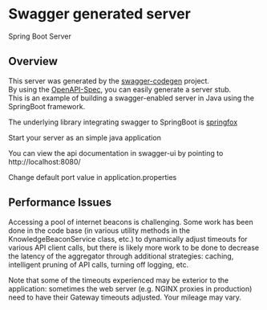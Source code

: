 # Swagger generated server

Spring Boot Server 


## Overview  
This server was generated by the [swagger-codegen](https://github.com/swagger-api/swagger-codegen) project.  
By using the [OpenAPI-Spec](https://github.com/swagger-api/swagger-core), you can easily generate a server stub.  
This is an example of building a swagger-enabled server in Java using the SpringBoot framework.  

The underlying library integrating swagger to SpringBoot is [springfox](https://github.com/springfox/springfox)  

Start your server as an simple java application  

You can view the api documentation in swagger-ui by pointing to  
http://localhost:8080/  

Change default port value in application.properties

## Performance Issues

Accessing a pool of internet beacons is challenging. Some work has been done in the code base (in various utility methods in the KnowledgeBeaconService class, etc.) to dynamically adjust timeouts for various API client calls, but there is likely more work to be done to decrease the latency of the aggregator through additional strategies: caching, intelligent pruning of API calls, turning off logging, etc.

Note that some of the timeouts experienced may be exterior to the application: sometimes the web server (e.g. NGINX proxies in production) need to have their Gateway timeouts adjusted. Your mileage may vary.
